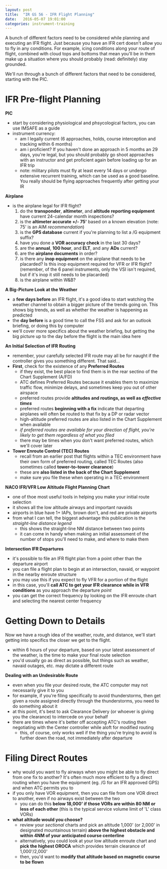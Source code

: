 ```yaml
---
layout: post
title:  "IR GS 56 - IFR Flight Planning"
date:   2016-05-07 19:01:00
categories: instrument-training
---
```


A bunch of different factors need to be considered while planning and executing an IFR flight. Just
because you have an IFR cert doesn't allow you to fly in any conditions. For example, icing conditions
along your route of flight, combined with cloud tops and bottoms that mean you'll be in them make
up a situation where you should probably (read: definitely) stay grounded.

We'll run through a bunch of different factors that need to be considered, starting with the PIC.

# IFR Pre-flight Planning

**PIC**

 - start by considering physiological and phsycological factors, you can use IMSAFE as a guide
 - instrument currency:
    - am I legally current (6 approaches, holds, course interception and tracking within 6 months)
    - am i proficient? If you haven't done an approach in 5 months an 29 days, you're legal, but
      you should probably go shoot approaches with an instructor and get proficient again before
      loading up for an IFR trip
    - note: military pilots must fly at least every 14 days or undergo extensive recurrent training,
      which can be used as a good baseline. You really should be flying approaches frequently after
      getting your IR

**Airplane**

 - is the airplane legal for IFR flight?
    1. do the **transponder**, **altimeter**, and **altitude reporting equipment** have current
       24-calendar month inspections?
    2. is the **altimeter accurate +/- 75'** based on a known elevation (note: 75' is an AIM *recommendation*)
    3. is the **GPS database** current if you're planning to list a /G equipment suffix?
    4. have you done a **VOR accuracy check** in the last 30 days?
    5. are the **annual**, **100 hour**, and **ELT**, and any **ADs** current?
    6. are the **airplane documents** in order?
    7. is there any **inop equipment** on the airplane that needs to be placarded? Is this inop
       equipment required for VFR or IFR flight? (remember, of the 6 panel instruments, only the VSI
       isn't required, but if it's inop it still needs to be placarded)
    8. is the airplane within W&B?

**A Big-Picture Look at the Weather**

 - a **few days before** an IFR flight, it's a good idea to start watching the weather channel to obtain a
   bigger picture of the trends going on. This shows big trends, as well as whether the weather is
   happening as predicted
 - the **day before** is a good time to call the FSS and ask for an outlook briefing, or doing this
   by computer
 - we'll cover more specifics about the weather briefing, but getting the big picture up to the day before
   the flight is the main idea here

**An Initial Selection of IFR Routing**

 - remember, your carefully selected IFR route may all be for naught if the controller gives you
   something different. That said...
 - **First**, check for the existence of any **Preferred Routes**
    - if they exist, the best place to find them is in the rear sectino of the Chart Supplement (A/FD)
    - ATC defines Preferred Routes because it enables them to maximize traffic flow, minimize delays,
      and sometimes keep you out of other airspace
    - preferred routes provide **altitudes and routings, as well as *effective times***
    - preferred routes **beginning with a fix** indicate that departing airplanes will often be routed
      to that fix by a DP or radar vector
    - high-altitude preferred routes are also listed in the Chart Supplement when available
    - *if preferred routes are available for your direction of flight, you're likely to get them
      regardless of what you filed*
    - there may be times when you don't want preferred routes, which we'll cover later
 - **Tower Enroute Control (TEC) Routes**
    - recall from an earlier post that flights within a TEC environment have their own form of
      preferred routing, called TEC Routes (also sometimes called **tower-to-tower clearance**)
    - these are **also listed in the back of the Chart Supplement**
    - make sure you file these when operating in a TEC environment

**NACO IFR/VFR Low Altitude Flight Planning Chart**

  - one of thoe most useful tools in helping you make your initial route selection
  - it shows all the low altitude airways and important navaids
  - airports in blue have 1+ IAPs, brown don't, and red are private airports
  - from what I can tell, the biggest advantage this publication is the *straight-line distance
    legend*
     - this shows the straight-line NM distance between two points
     - it can come in handy when making an initial assessment of the number of stops you'll need
       to make, and where to make them

**Intersection IFR Departures**

 - it's possible to file an IFR flight plan from a point other than the departure airport
 - you can file a flight plan to begin at an intersection, navaid, or waypoint in the nearby enroute
   structure
 - you may use this if you expect to fly VFR for a portion of the flight
 - in this case, you'll **call ATC to get your IFR clearance while in VFR conditions** as you approach
   the departure *point*
 - you can get the correct frequency by looking on the IFR enroute chart and selecting the nearest
   center frequency

# Getting Down to Details

Now we have a rough idea of the weather, route, and distance, we'll start getting into specifics the closer
we get to the flight.

 - within 6 hours of your departure, based on your latest assessment of the weather, is the time
   to make your final route selection
 - you'd usually go as direct as possible, but things such as weather, navaid outages, etc. may dictate
   a different route

**Dealing with an Undesirable Route**

 - even when you file your desired route, the ATC computer may not necessarily give it to you
 - for example, if you're filing specifically to avoid thunderstorms, then get given a route assigned
   directly through the thunderstorms, you need to do something about it
 - at this point, it's best to ask Clearance Delivery (or whoever is giving you the clearance) to
   intercede on your behalf
 - there are times where it's better off accepting ATC's routing then negotiating with the Center
   controller while aloft for modified routing
    - this, of course, only works well if the thing you're trying to avoid is further down the road,
      not immediately after departure

# Filing Direct Routes

 - why would you want to fly airways when you might be able to fly direct from one fix to another? It's
   often much more efficient to fly a direct routing when you have the equipment (eg. /G for an IFR approved
   GPS) and when ATC permits you to
 - if you only have VOR equipment, then you can file from one VOR direct to another, even if no airways
   exist between the two
    - you can do this **below 18,000' if those VORs are within 80 NM or less of each other** (this is the
      typical service volume limit of 'L' class VORs)
 - **what altitude would you choose?**
    - review your *sectional* charts and pick an altitude 1,000' (or 2,000' in designated mountainous
      terrain) **above the highest obstacle and within 4NM of your anticipated course centerline**
    - alternatively, you could look at your low altitude enroute chart and **pick the highest OROCA**
      which provides terrain clearance of 1,000'/2,000'
    - then, you'd want to **modify that altitude based on magnetic course to be flown**

